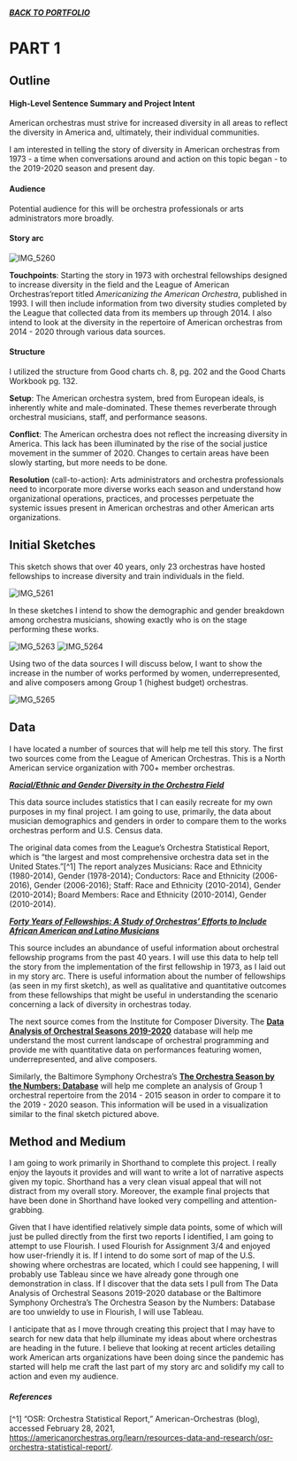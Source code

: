 ##### [**BACK TO PORTFOLIO**](/portfoliopage_main.md)


# PART 1

## Outline
#### High-Level Sentence Summary and Project Intent

American orchestras must strive for increased diversity in all areas to reflect the diversity in America and, ultimately, their individual communities.

I am interested in telling the story of diversity in American orchestras from 1973 - a time when conversations around and action on this topic began - to the 2019-2020 season and present day.

#### Audience
Potential audience for this will be orchestra professionals or arts administrators more broadly. 

#### Story arc
![IMG_5260](https://user-images.githubusercontent.com/78331869/109432594-e57d7280-79d9-11eb-9880-54f2f0eef74c.jpg)

**Touchpoints**:
Starting the story in 1973 with orchestral fellowships designed to increase diversity in the field and the League of American Orchestras’report titled _Americanizing the American Orchestra_, published in 1993. I will then include information from two diversity studies completed by the League that collected data from its members up through 2014. I also intend to look at the diversity in the repertoire of American orchestras from 2014 - 2020 through various data sources. 

#### Structure 
I utilized the structure from Good charts ch. 8, pg. 202 and the Good Charts Workbook pg. 132.

**Setup**: The American orchestra system, bred from European ideals, is inherently white and male-dominated. These themes reverberate through orchestral musicians, staff, and performance seasons.

**Conflict**: The American orchestra does not reflect the increasing diversity in America. This lack has been illuminated by the rise of the social justice movement in the summer of 2020. Changes to certain areas have been slowly starting, but more needs to be done.

**Resolution** (call-to-action): Arts administrators and orchestra professionals need to incorporate more diverse works each season and understand how organizational operations, practices, and processes perpetuate the systemic issues present in American orchestras and other American arts organizations.

## Initial Sketches

This sketch shows that over 40 years, only 23 orchestras have hosted fellowships to increase diversity and train individuals in the field.


![IMG_5261](https://user-images.githubusercontent.com/78331869/109432689-689ec880-79da-11eb-840a-443ed8a4b935.jpg)

In these sketches I intend to show the demographic and gender breakdown among orchestra musicians, showing exactly who is on the stage performing these works. 

![IMG_5263](https://user-images.githubusercontent.com/78331869/109432694-73595d80-79da-11eb-9a90-b2cb3345f683.jpg)
![IMG_5264](https://user-images.githubusercontent.com/78331869/109432699-7a806b80-79da-11eb-8f7b-955e63b19922.jpg)

Using two of the data sources I will discuss below, I want to show the increase in the number of works performed by women, underrepresented, and alive composers among Group 1 (highest budget) orchestras. 

![IMG_5265](https://user-images.githubusercontent.com/78331869/109432704-81a77980-79da-11eb-9307-3a5ee20f0a77.jpg)

## Data

I have located a number of sources that will help me tell this story. The first two sources come from the League of American Orchestras. This is a North American service organization with 700+ member orchestras. 

[**_Racial/Ethnic and Gender Diversity in the Orchestra Field_**](https://americanorchestras.org/racial-ethnic-and-gender-diversity-in-the-orchestra-field/)

This data source includes statistics that I can easily recreate for my own purposes in my final project. I am going to use, primarily, the data about musician demographics and genders in order to compare them to the works orchestras perform and U.S. Census data.

The original data comes from the League’s Orchestra Statistical Report, which is “the largest and most comprehensive orchestra data set in the United States.”[^1] The report analyzes Musicians: Race and Ethnicity (1980-2014), Gender (1978-2014); Conductors: Race and Ethnicity (2006-2016), Gender (2006-2016); Staff: Race and Ethnicity (2010-2014), Gender (2010-2014); Board Members: Race and Ethnicity (2010-2014), Gender (2010-2014).


[**_Forty Years of Fellowships: A Study of Orchestras’ Efforts to Include African American and Latino Musicians_**](https://americanorchestras.org/forty-years-of-fellowships-a-study-of-orchestras-efforts-to-include-african-american-and-latino-musicians/)

This source includes an abundance of useful information about orchestral fellowship programs from the past 40 years. I will use this data to help tell the story from the implementation of the first fellowship in 1973, as I laid out in my story arc. There is useful information about the number of fellowships (as seen in my first sketch), as well as qualitative and quantitative outcomes from these fellowships that might be useful in understanding the scenario concerning a lack of diversity in orchestras today. 


The next source comes from the Institute for Composer Diversity. The [**Data Analysis of Orchestral Seasons 2019-2020**](https://www.composerdiversity.com/orchestra-seasons) database will help me understand the most current landscape of orchestral programming and provide me with quantitative data on performances featuring women, underrepresented, and alive composers. 

Similarly, the Baltimore Symphony Orchestra’s [**The Orchestra Season by the Numbers: Database**](https://www.bsomusic.org/stories/the-orchestra-season-by-the-numbers-database/) will help me complete an analysis of Group 1 orchestral repertoire from the 2014 - 2015 season in order to compare it to the 2019 - 2020 season. This information will be used in a visualization similar to the final sketch pictured above. 

## Method and Medium

I am going to work primarily in Shorthand to complete this project. I really enjoy the layouts it provides and will want to write a lot of narrative aspects given my topic. Shorthand has a very clean visual appeal that will not distract from my overall story. Moreover, the example final projects that have been done in Shorthand have looked very compelling and attention-grabbing. 

Given that I have identified relatively simple data points, some of which will just be pulled directly from the first two reports I identified, I am going to attempt to use Flourish. I used Flourish for Assignment 3/4 and enjoyed how user-friendly it is. If I intend to do some sort of map of the U.S. showing where orchestras are located, which I could see happening, I will probably use Tableau since we have already gone through one demonstration in class. If I discover that the data sets I pull from  The Data Analysis of Orchestral Seasons 2019-2020 database or the Baltimore Symphony Orchestra’s The Orchestra Season by the Numbers: Database are too unwieldy to use in Flourish, I will use Tableau. 

I anticipate that as I move through creating this project that I may have to search for new data that help illuminate my ideas about where orchestras are heading in the future. I believe that looking at recent articles detailing work American arts organizations have been doing since the pandemic has started will help me craft the last part of my story arc and solidify my call to action and even my audience. 


##### References
[^1]  “OSR: Orchestra Statistical Report,” American-Orchestras (blog), accessed February 28, 2021, https://americanorchestras.org/learn/resources-data-and-research/osr-orchestra-statistical-report/.
